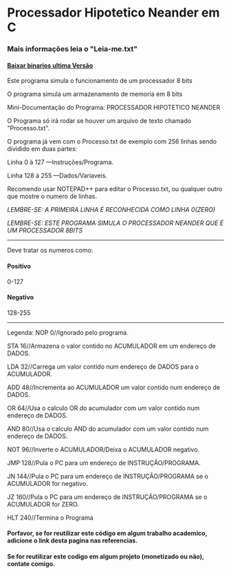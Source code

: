 # Processador Hipotetico Neander em C

### Mais informações leia o "Leia-me.txt"

#### [Baixar binarios ultima Versão](https://github.com/malysonb/ProcessadorHipoteticoNeander-em-C/releases)

Este programa simula o funcionamento de um processador 8 bits

O programa simula um armazenamento de memoria em 8 bits

Mini-Documentação do Programa:
PROCESSADOR HIPOTETICO NEANDER

O Programa só irá rodar se houver um arquivo de texto chamado "Processo.txt".

O programa já vem com o Processo.txt de exemplo com 256 linhas
sendo dividido em duas partes:

Linha 0 à 127		—Instruções/Programa.

Linha 128 à 255		—Dados/Variaveis.

Recomendo usar NOTEPAD++ para editar o Processo.txt, ou qualquer outro que mostre o numero de linhas.

*LEMBRE-SE: A PRIMEIRA LINHA É RECONHECIDA COMO LINHA 0(ZERO)*

*LEMBRE-SE: ESTE PROGRAMA SIMULA O PROCESSADOR NEANDER QUE É UM PROCESSADOR 8BITS*
________________________________________________________________
Deve tratar os numeros como:

#### Positivo
0-127
#### Negativo
128-255

________________________________________________________________

Legenda:
NOP	0//Ignorado pelo programa.

STA	16//Armazena o valor contido no ACUMULADOR em um endereço de DADOS.

LDA	32//Carrega um valor contido num endereço de DADOS para o ACUMULADOR.

ADD	48//Incrementa ao ACUMULADOR um valor contido num endereço de DADOS.

OR	64//Usa o calculo OR do acumulador com um valor contido num endereço de DADOS.

AND	80//Usa o calculo AND do acumulador com um valor contido num endereço de DADOS.

NOT	96//Inverte o ACUMULADOR/Deixa o ACUMULADOR negativo.

JMP	128//Pula o PC para um endereço de INSTRUÇÃO/PROGRAMA.

JN	144//Pula o PC para um endereço de INSTRUÇÃO/PROGRAMA se o ACUMULADOR for negativo.

JZ	160//Pula o PC para um endereço de INSTRUÇÃO/PROGRAMA se o ACUMULADOR for ZERO.

HLT	240//Termina o Programa

#### Porfavor, se for reutilizar este código em algum trabalho academico, adicione o link desta pagina nas referencias.

#### Se for reutilizar este codigo em algum projeto (monetizado ou não), contate comigo.
